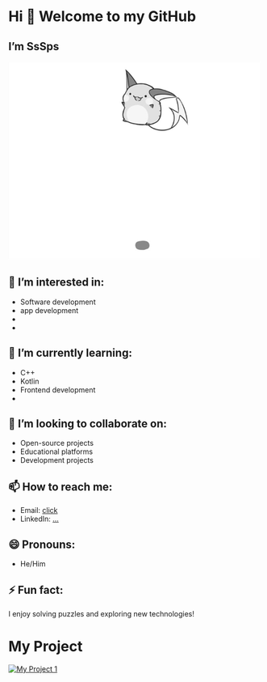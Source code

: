 # Hi 👋 Welcome to my GitHub 

## I’m SsSps

![](hello.gif)

## 👀 I’m interested in:
- Software development
- app development
- 
- 

## 🌱 I’m currently learning:
- C++
- Kotlin 
- Frontend development
- 

## 💞️ I’m looking to collaborate on:
- Open-source projects
- Educational platforms
- Development projects

## 📫 How to reach me:
- Email: [click](mailto:surya01785@gmail.com)
- LinkedIn: [...](https://www.linkedin.com/in)

## 😄 Pronouns:
- He/Him

## ⚡ Fun fact:
I enjoy solving puzzles and exploring new technologies!

# My Project
[![My Project 1](https://img.shields.io/badge/My%20Project%201-View%20It-blue)](https://studyhubss.vercel.app/)
